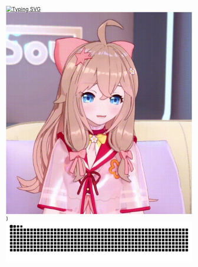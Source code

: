 [![Typing SVG](https://readme-typing-svg.demolab.com?font=Fira+Code&size=30&pause=1000&color=929126&background=FF4EB400&center=true&vCenter=true&width=435&lines=%F0%9F%98%8BLeon+ReadMe%F0%9F%98%8B)](https://git.io/typing-svg)
![image](https://github.com/exidematiX/exidematiX/blob/main/775F305D0A6A9A7A91C60F9DECA9B9C9.gif))
![image](https://github.com/exidematiX/exidematiX/blob/main/68747470733a2f2f63646e2e6a7364656c6976722e6e65742f67682f4c616e6c755a2f4c616e6c755a406f75747075742f6769746875622d636f6e747269627574696f6e2d677269642d736e616b652e737667.svg)
